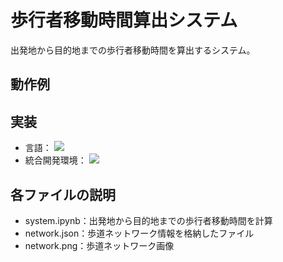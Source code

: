 # 歩行者移動時間算出システム
出発地から目的地までの歩行者移動時間を算出するシステム。

## 動作例

## 実装
- 言語：
  <img src="https://img.shields.io/badge/-Python-3776AB.svg?logo=python&style=plastic">
- 統合開発環境：
  <img src="https://img.shields.io/badge/-Colab-F9AB00.svg?logo=google%20colab&style=plastic">

## 各ファイルの説明
- system.ipynb：出発地から目的地までの歩行者移動時間を計算
- network.json：歩道ネットワーク情報を格納したファイル
- network.png：歩道ネットワーク画像
